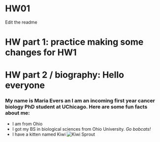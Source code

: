 # HW01
Edit the readme

# HW part 1: practice making some changes for HW1

# HW part 2 / biography: Hello everyone

### My name is **Maria Evers** an I am an incoming first year cancer biology PhD student at UChicago. Here are some fun facts about me:
  + I am from Ohio
  + I got my BS in biological sciences from Ohio University. *Go bobcats!*
  + I have a kitten named Kiwi 
  ![Kiwi Sprout](https://www.instagram.com/p/CBTSFS7hbKp/?utm_source=ig_web_copy_link)
  
  
  